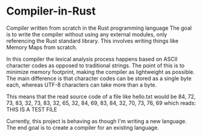 # Compiler-in-Rust
Compiler written from scratch in the Rust programming language
The goal is to write the compiler without using any external modules,
only referencing the Rust standard library. This involves writing things
like Memory Maps from scratch. 

In this compiler the lexical analysis process happens based on ASCII character codes
as opposed to traditional strings. The point of this is to minimize memory footprint,
making the compiler as lightweight as possible. The main difference is that character
codes can be stored as a single byte each, whereas UTF-8 characters can take more than 
a byte.

This means that the read source code of a file like hello.txt would be
84, 72, 73, 83, 32, 73, 83, 32, 65, 32, 84, 69, 83, 84, 32, 70, 73, 76, 69
which reads: THIS IS A TEST FILE

Currently, this project is behaving as though I'm writing a new language. 
The end goal is to create a compiler for an existing language.
